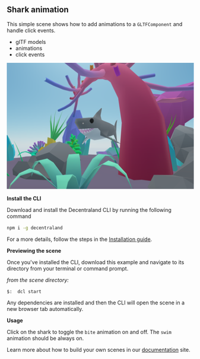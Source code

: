 ## Shark animation

This simple scene shows how to add animations to a `GLTFComponent` and handle click events.

- glTF models
- animations
- click events

![](screenshot/screenshot.png)

<!--
[Explore the scene](): this link takes you to a copy of the scene deployed to a remote server where you can interact with it just as if you were running `dcl start` locally.
-->

**Install the CLI**

Download and install the Decentraland CLI by running the following command

```bash
npm i -g decentraland
```

For a more details, follow the steps in the [Installation guide](https://docs.decentraland.org/documentation/installation-guide/).


**Previewing the scene**

Once you've installed the CLI, download this example and navigate to its directory from your terminal or command prompt.

_from the scene directory:_

```
$:  dcl start
```

Any dependencies are installed and then the CLI will open the scene in a new browser tab automatically.

**Usage**

Click on the shark to toggle the `bite` animation on and off. The `swim` animation should be always on.

Learn more about how to build your own scenes in our [documentation](https://docs.decentraland.org/) site.